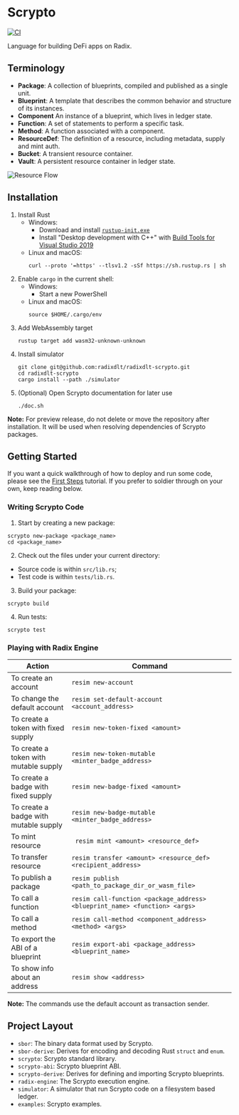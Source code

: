 # Scrypto

[![CI](https://github.com/radixdlt/radixdlt-scrypto/actions/workflows/ci.yml/badge.svg)](https://github.com/radixdlt/radixdlt-scrypto/actions/workflows/ci.yml)

Language for building DeFi apps on Radix.

## Terminology

- **Package**: A collection of blueprints, compiled and published as a single unit.
- **Blueprint**: A template that describes the common behavior and structure of its instances.
- **Component** An instance of a blueprint, which lives in ledger state.
- **Function**: A set of statements to perform a specific task.
- **Method**: A function associated with a component.
- **ResourceDef**: The definition of a resource, including metadata, supply and mint auth.
- **Bucket**: A transient resource container.
- **Vault**: A persistent resource container in ledger state.

![Resource Flow](./assets/resource-flow.png)

## Installation

1. Install Rust
   * Windows:
       * Download and install [`rustup-init.exe`](https://win.rustup.rs/x86_64)
       * Install "Desktop development with C++" with [Build Tools for Visual Studio 2019](https://visualstudio.microsoft.com/thank-you-downloading-visual-studio/?sku=BuildTools&rel=16)
   * Linux and macOS:
       ```
       curl --proto '=https' --tlsv1.2 -sSf https://sh.rustup.rs | sh
       ```
2. Enable `cargo` in the current shell:
   * Windows:
       * Start a new PowerShell
   * Linux and macOS:
       ```
       source $HOME/.cargo/env
       ```
3. Add WebAssembly target
    ```
    rustup target add wasm32-unknown-unknown
    ```
4. Install simulator
    ```
    git clone git@github.com:radixdlt/radixdlt-scrypto.git
    cd radixdlt-scrypto
    cargo install --path ./simulator
    ```
5. (Optional) Open Scrypto documentation for later use
    ```
    ./doc.sh
    ```

**Note:** For preview release, do not delete or move the repository after installation. It will be used when resolving dependencies of Scrypto packages.

## Getting Started

If you want a quick walkthrough of how to deploy and run some code, please see the [First Steps](./tutorials/tutorial-01.md) tutorial. If you prefer to soldier through on your own, keep reading below.

### Writing Scrypto Code

1. Start by creating a new package:
```
scrypto new-package <package_name>
cd <package_name>
```
2. Check out the files under your current directory:
  - Source code is within `src/lib.rs`;
  - Test code is within `tests/lib.rs`.
3. Build your package:
```
scrypto build
```
4. Run tests:
```
scrypto test
```

### Playing with Radix Engine

| Action | Command |
|---|---|
| To create an account | ``` resim new-account ``` |
| To change the default account | ``` resim set-default-account <account_address> ``` |
| To create a token with fixed supply | ``` resim new-token-fixed <amount> ``` |
| To create a token with mutable supply | ``` resim new-token-mutable <minter_badge_address> ``` |
| To create a badge with fixed supply | ``` resim new-badge-fixed <amount> ``` |
| To create a badge with mutable supply | ``` resim new-badge-mutable <minter_badge_address> ``` |
| To mint resource | ``` resim mint <amount> <resource_def>``` |
| To transfer resource | ``` resim transfer <amount> <resource_def> <recipient_address> ``` |
| To publish a package | ``` resim publish <path_to_package_dir_or_wasm_file> ``` |
| To call a function | ``` resim call-function <package_address> <blueprint_name> <function> <args> ``` |
| To call a method | ``` resim call-method <component_address> <method> <args> ``` |
| To export the ABI of a blueprint | ``` resim export-abi <package_address> <blueprint_name> ``` |
| To show info about an address | ``` resim show <address> ``` |

**Note:** The commands use the default account as transaction sender.

## Project Layout

- `sbor`: The binary data format used by Scrypto.
- `sbor-derive`: Derives for encoding and decoding Rust `struct` and `enum`.
- `scrypto`: Scrypto standard library.
- `scrypto-abi`: Scrypto blueprint ABI.
- `scrypto-derive`: Derives for defining and importing Scrypto blueprints.
- `radix-engine`: The Scrypto execution engine.
- `simulator`: A simulator that run Scrypto code on a filesystem based ledger.
- `examples`: Scrypto examples.
